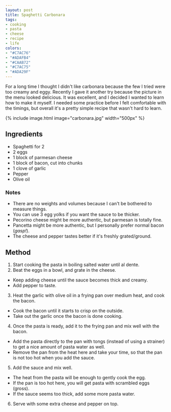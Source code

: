 ```yaml
---
layout: post
title: Spaghetti Carbonara
tags:
- cooking
- pasta
- cheese
- recipe
- life
colors:
- "#C7AC76"
- "#ADAFB4"
- "#CAAB72"
- "#C7AC75"
- "#ADA29F"
---
```


For a long time I thought I didn't like carbonara because the few I tried were too creamy and eggy. Recently I gave it another try because the picture in the menu looked delicious. It was excellent, and I decided I wanted to learn how to make it myself. I needed some practice before I felt comfortable with the timings, but overall it's a pretty simple recipe that wasn't hard to learn.

{% include image.html image="carbonara.jpg" width="500px" %}

<!-- more -->

## Ingredients

- Spaghetti for 2
- 2 eggs
- 1 block of parmesan cheese
- 1 block of bacon, cut into chunks
- 1 clove of garlic
- Pepper
- Olive oil

### Notes

- There are no weights and volumes because I can't be bothered to measure things.
- You can use 3 egg yolks if you want the sauce to be thicker.
- Pecorino cheese might be more authentic, but parmesan is totally fine.
- Pancetta might be more authentic, but I personally prefer normal bacon (*gasp!*).
- The cheese and pepper tastes better if it's freshly grated/ground.

## Method

1. Start cooking the pasta in boiling salted water until al dente.
2. Beat the eggs in a bowl, and grate in the cheese.
  - Keep adding cheese until the sauce becomes thick and creamy.
  - Add pepper to taste.
3. Heat the garlic with olive oil in a frying pan over medium heat, and cook the bacon.
  - Cook the bacon until it starts to crisp on the outside.
  - Take out the garlic once the bacon is done cooking.
4. Once the pasta is ready, add it to the frying pan and mix well with the bacon.
  - Add the pasta directly to the pan with tongs (instead of using a strainer) to get a nice amount of pasta water as well.
  - Remove the pan from the heat here and take your time, so that the pan is not too hot when you add the sauce.
5. Add the sauce and mix well.
  - The heat from the pasta will be enough to gently cook the egg.
  - If the pan is too hot here, you will get pasta with scrambled eggs (gross).
  - If the sauce seems too thick, add some more pasta water.
6. Serve with some extra cheese and pepper on top.
